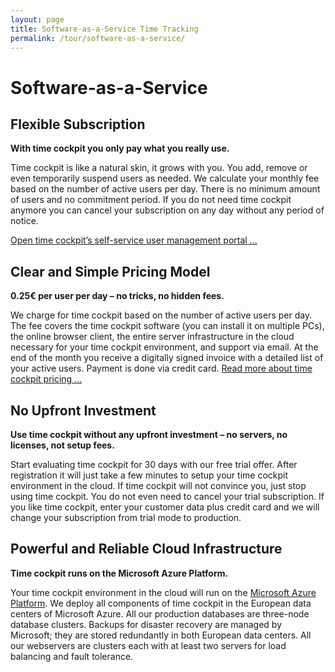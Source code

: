 ```yaml
---
layout: page
title: Software-as-a-Service Time Tracking
permalink: /tour/software-as-a-service/
---
```


<h1>Software-as-a-Service
		</h1><div class="tour">
  <div class="row">
    <div class="col-sm-12 col-md-6">
      <h2>Flexible Subscription
				</h2>
      <p>
        <strong>With time cockpit you only pay what you really use.</strong>
      </p>
      <p>Time cockpit is like a natural skin, it grows with you. You add, remove or even temporarily suspend users as needed. We calculate your monthly fee based on the number of active users per day. There is no minimum amount of users and no commitment period. If you do not need time cockpit anymore you can cancel your subscription on any day without any period of notice.
				</p>
      <p>
        <a href="{{site.baseurl}}/account/overview/">Open time cockpit’s self-service user management portal ...</a>
      </p>
    </div>
    <div class="col-sm-12 col-md-6">
      <function name="Composite.Media.ImageGallery.Slimbox2">
        <param name="MediaImage" value="MediaArchive:1f7730ad-9f3c-4100-a954-5456633371d2" />
        <param name="GroupName" value=" page" />
      </function>
    </div>
  </div>
  <div class="row">
    <div class="col-sm-12 col-md-6">
      <h2>Clear and Simple Pricing Model
				</h2>
      <p>
        <strong>0.25€ per user per day – no tricks, no hidden fees.</strong>
      </p>
      <p>We charge for time cockpit based on the number of active users per day. The fee covers the time cockpit software (you can install it on multiple PCs), the online browser client, the entire server infrastructure in the cloud necessary for your time cockpit environment, and support via email. At the end of the month you receive a digitally signed invoice with a detailed list of your active users. Payment is done via credit card. <a href="{{site.baseurl}}/pricing/pricing/">Read more about time cockpit pricing ...</a></p>
    </div>
    <div class="col-sm-12 col-md-6">
      <function name="Composite.Media.ImageGallery.Slimbox2">
        <param name="MediaImage" value="MediaArchive:18055c3e-40af-4b7a-8ba6-5de9247a06f7" />
        <param name="GroupName" value=" page" />
      </function>
    </div>
  </div>
  <div class="row">
    <div class="col-sm-12">
      <h2>No Upfront Investment
				</h2>
      <p>
        <strong>Use time cockpit without any upfront investment – no servers, no licenses, not setup fees.</strong>
      </p>
      <p>Start evaluating time cockpit for 30 days with our free trial offer. After registration it will just take a few minutes to setup your time cockpit environment in the cloud. If time cockpit will not convince you, just stop using time cockpit. You do not even need to cancel your trial subscription. If you like time cockpit, enter your customer data plus credit card and we will change your subscription from trial mode to production.
				</p>
    </div>
  </div>
  <div class="row">
    <div class="col-sm-12">
      <h2>Powerful and Reliable Cloud Infrastructure
				</h2>
      <p>
        <strong>Time cockpit runs on the Microsoft Azure Platform.</strong>
      </p>
      <p>Your time cockpit environment in the cloud will run on the <a href="http://azure.microsoft.com/" target="_blank">Microsoft Azure Platform</a>. We deploy all components of time cockpit in the European data centers of Microsoft Azure. All our production databases are three-node database clusters. Backups for disaster recovery are managed by Microsoft; they are stored redundantly in both European data centers. All our webservers are clusters each with at least two servers for load balancing and fault tolerance. 
				</p>
    </div>
  </div>
</div>